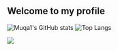 ## Welcome to my profile

![Muqa1's GitHub stats](https://github-readme-stats.vercel.app/api?username=Muqa1&show_icons=true&theme=radical)
![Top Langs](https://github-readme-stats.vercel.app/api/top-langs/?username=Muqa1&layout=donut)

![](https://komarev.com/ghpvc/?username=Muqa1&style=for-the-badge&color=orange)
